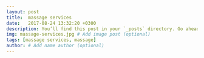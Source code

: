 ```yaml
---
layout: post
title:  massage services
date:   2017-08-24 13:32:20 +0300
description: You’ll find this post in your `_posts` directory. Go ahead and edit it and re-build the site to see your changes. # Add post description (optional)
img: massage-services.jpg # Add image post (optional)
tags: [massage services, massage]
author: # Add name author (optional)
---
```

